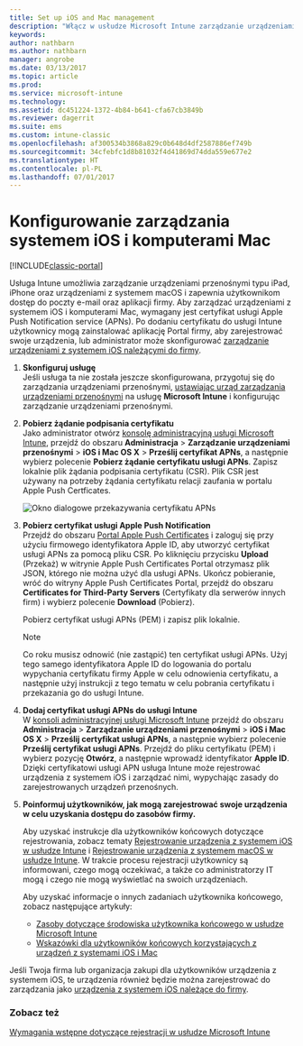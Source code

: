 ```yaml
---
title: Set up iOS and Mac management
description: "Włącz w usłudze Microsoft Intune zarządzanie urządzeniami mobilnymi (MDM) dla urządzeń z systemem iOS, w tym urządzeń iPad i iPhone, a także urządzeń z systemem Mac OS X."
keywords: 
author: nathbarn
ms.author: nathbarn
manager: angrobe
ms.date: 03/13/2017
ms.topic: article
ms.prod: 
ms.service: microsoft-intune
ms.technology: 
ms.assetid: dc451224-1372-4b84-b641-cfa67cb3849b
ms.reviewer: dagerrit
ms.suite: ems
ms.custom: intune-classic
ms.openlocfilehash: af300534b3868a829c0b648d4df2587886ef749b
ms.sourcegitcommit: 34cfebfc1d8b81032f4d41869d74dda559e677e2
ms.translationtype: HT
ms.contentlocale: pl-PL
ms.lasthandoff: 07/01/2017
---
```

# <a name="set-up-ios-and-mac-device-management"></a>Konfigurowanie zarządzania systemem iOS i komputerami Mac

[!INCLUDE[classic-portal](../includes/classic-portal.md)]

Usługa Intune umożliwia zarządzanie urządzeniami przenośnymi typu iPad, iPhone oraz urządzeniami z systemem macOS i zapewnia użytkownikom dostęp do poczty e-mail oraz aplikacji firmy. Aby zarządzać urządzeniami z systemem iOS i komputerami Mac, wymagany jest certyfikat usługi Apple Push Notification service (APNs). Po dodaniu certyfikatu do usługi Intune użytkownicy mogą zainstalować aplikację Portal firmy, aby zarejestrować swoje urządzenia, lub administrator może skonfigurować [zarządzanie urządzeniami z systemem iOS należącymi do firmy](enroll-corporate-owned-ios-devices-in-microsoft-intune.md).

1.  **Skonfiguruj usługę**<br>
    Jeśli usługa ta nie została jeszcze skonfigurowana, przygotuj się do zarządzania urządzeniami przenośnymi, [ustawiając urząd zarządzania urządzeniami przenośnymi](prerequisites-for-enrollment.md#step-2-set-mdm-authority) na usługę **Microsoft Intune** i konfigurując zarządzanie urządzeniami przenośnymi.

2.  **Pobierz żądanie podpisania certyfikatu**<br>
    Jako administrator otwórz [konsolę administracyjną usługi Microsoft Intune](https://manage.microsoft.com), przejdź do obszaru **Administracja** &gt; **Zarządzanie urządzeniami przenośnymi** &gt; **iOS i Mac OS X** &gt; **Prześlij certyfikat APNs**, a następnie wybierz polecenie **Pobierz żądanie certyfikatu usługi APNs**. Zapisz lokalnie plik żądania podpisania certyfikatu (CSR). Plik CSR jest używany na potrzeby żądania certyfikatu relacji zaufania w portalu Apple Push Certficates.

    ![Okno dialogowe przekazywania certyfikatu APNs](../media/Intune-iOS-enrollment-with-apns.png)

3.  **Pobierz certyfikat usługi Apple Push Notification**<br>
    Przejdź do obszaru [Portal Apple Push Certificates](http://go.microsoft.com/fwlink/?LinkId=269844) i zaloguj się przy użyciu firmowego identyfikatora Apple ID, aby utworzyć certyfikat usługi APNs za pomocą pliku CSR. Po kliknięciu przycisku **Upload** (Przekaż) w witrynie Apple Push Certificates Portal otrzymasz plik JSON, którego nie można użyć dla usługi APNs. Ukończ pobieranie, wróć do witryny Apple Push Certificates Portal, przejdź do obszaru **Certificates for Third-Party Servers** (Certyfikaty dla serwerów innych firm) i wybierz polecenie **Download** (Pobierz).

    Pobierz certyfikat usługi APNs (PEM) i zapisz plik lokalnie.

    > [!NOTE]
    > Co roku musisz odnowić (nie zastąpić) ten certyfikat usługi APNs. Użyj tego samego identyfikatora Apple ID do logowania do portalu wypychania certyfikatu firmy Apple w celu odnowienia certyfikatu, a następnie użyj instrukcji z tego tematu w celu pobrania certyfikatu i przekazania go do usługi Intune.

4.  **Dodaj certyfikat usługi APNs do usługi Intune**<br>
    W [konsoli administracyjnej usługi Microsoft Intune](https://manage.microsoft.com) przejdź do obszaru **Administracja** &gt; **Zarządzanie urządzeniami przenośnymi** &gt; **iOS i Mac OS X** &gt; **Prześlij certyfikat usługi APNs**, a następnie wybierz polecenie **Prześlij certyfikat usługi APNs**. Przejdź do pliku certyfikatu (PEM) i wybierz pozycję **Otwórz**, a następnie wprowadź identyfikator **Apple ID**. Dzięki certyfikatowi usługi APN usługa Intune może rejestrować urządzenia z systemem iOS i zarządzać nimi, wypychając zasady do zarejestrowanych urządzeń przenośnych.

5.  **Poinformuj użytkowników, jak mogą zarejestrować swoje urządzenia w celu uzyskania dostępu do zasobów firmy.**

    Aby uzyskać instrukcje dla użytkowników końcowych dotyczące rejestrowania, zobacz tematy [Rejestrowanie urządzenia z systemem iOS w usłudze Intune](https://docs.microsoft.com/intune-user-help/enroll-your-device-in-intune-ios) i [Rejestrowanie urządzenia z systemem macOS w usłudze Intune](https://docs.microsoft.com/intune-user-help/enroll-your-device-in-intune-macos). W trakcie procesu rejestracji użytkownicy są informowani, czego mogą oczekiwać, a także co administratorzy IT mogą i czego nie mogą wyświetlać na swoich urządzeniach.

    Aby uzyskać informacje o innych zadaniach użytkownika końcowego, zobacz następujące artykuły:
    - [Zasoby dotyczące środowiska użytkownika końcowego w usłudze Microsoft Intune](/intune/end-user-educate)
    - [Wskazówki dla użytkowników końcowych korzystających z urządzeń z systemami iOS i Mac](https://docs.microsoft.com/intune-user-help/using-your-ios-or-macOS-device-with-intune)

Jeśli Twoja firma lub organizacja zakupi dla użytkowników urządzenia z systemem iOS, te urządzenia również będzie można zarejestrować do zarządzania jako [urządzenia z systemem iOS należące do firmy](enroll-corporate-owned-ios-devices-in-microsoft-intune.md).

### <a name="see-also"></a>Zobacz też
[Wymagania wstępne dotyczące rejestracji w usłudze Microsoft Intune](prerequisites-for-enrollment.md)

